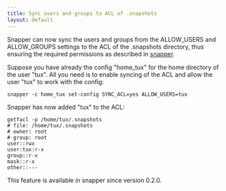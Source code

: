 ```yaml
---
title: Sync users and groups to ACL of .snapshots
layout: default
---
```


Snapper can now sync the users and groups from the ALLOW_USERS and
ALLOW_GROUPS settings to the ACL of the .snapshots directory, thus ensuring
the required permissions as described in
[snapper](/manpages/snapper.html#permissions).

Suppose you have already the config "home_tux" for the home directory of the
user "tux". All you need is to enable syncing of the ACL and allow the user
"tux" to work with the config:

<!-- using ``` looks ok locally but bad on github (newline after <code> -->

<pre><code>snapper -c home_tux set-config SYNC_ACL=yes ALLOW_USERS=tux
</code></pre>

Snapper has now added "tux" to the ACL:

<pre><code>getfacl -p /home/tux/.snapshots
# file: /home/tux/.snapshots
# owner: root
# group: root
user::rwx
user:tux:r-x
group::r-x
mask::r-x
other::---
</code></pre>

This feature is available in snapper since version 0.2.0.
